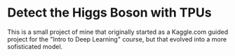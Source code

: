 # Detect the Higgs Boson with TPUs

This is a small project of mine that originally started as a Kaggle.com guided project for the "Intro to Deep Learning" course, but that evolved into a more sofisticated model. 